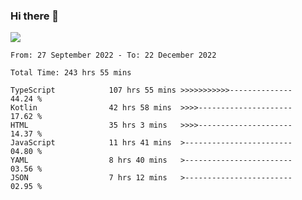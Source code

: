 ### Hi there 👋

<!--<a href="https://github.com/search?o=desc&q=author%3Abushiyi&s=committer-date&type=Commits">-->
<!--    <img align="center" height = "178" src="https://github-readme-stats.vercel.app/api?username=bushiyi&count_private=true&show_icons=true&theme=noctis_minimus&hide=contribs&include_all_commits=true" />-->
<!--</a>-->
<!--<a href="https://github.com/bushiyi?tab=repositories">-->
<!--    <img align="center" height = "178" src="https://github-readme-stats.vercel.app/api/top-langs/?username=bushiyi&count_private=true&theme=noctis_minimus" />-->
<!--</a>-->
 
<!-- [![Ashutosh's github activity graph](https://activity-graph.herokuapp.com/graph?username=bushiyi&theme=react&bg_color=1B2932&point=698B69&line=698B69)](https://github.com/ashutosh00710/github-readme-activity-graph)
 -->


![](https://raw.githubusercontent.com/bushiyi/bushiyi/master/assets/github-contribution-grid-snake.svg)

<!--START_SECTION:waka-->

```text
From: 27 September 2022 - To: 22 December 2022

Total Time: 243 hrs 55 mins

TypeScript            107 hrs 55 mins >>>>>>>>>>>--------------   44.24 %
Kotlin                42 hrs 58 mins  >>>>---------------------   17.62 %
HTML                  35 hrs 3 mins   >>>>---------------------   14.37 %
JavaScript            11 hrs 41 mins  >------------------------   04.80 %
YAML                  8 hrs 40 mins   >------------------------   03.56 %
JSON                  7 hrs 12 mins   >------------------------   02.95 %
```

<!--END_SECTION:waka-->

